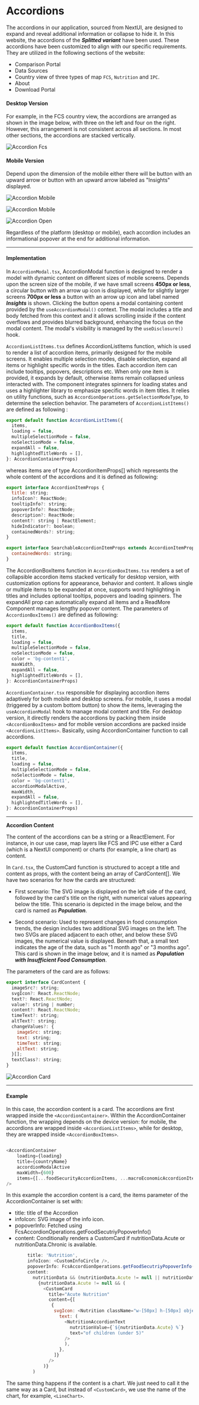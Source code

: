 # Accordions

The accordions in our application, sourced from NextUI, are designed to expand and reveal additional information or collapse to hide it. In this website, the accordions of the ***Splitted variant*** have been used. These accordions have been customized to align with our specific requirements. They are utilized in the following sections of the website:

- Comparison Portal
- Data Sources
- Country view of three types of map `FCS`, `Nutrition` and `IPC`.
- About
- Download Portal


#### Desktop Version
For example, in the FCS country view, the accordions are arranged as shown in the image below, with three on the left and four on the right. However, this arrangement is not consistent across all sections. In most other sections, the accordions are stacked vertically.

![Accordion Fcs](./assets/AccordionsFcs.png)


#### Mobile Version
Depend upon the dimension of the mobile either there will be button with an upward arrow or button with an upward arrow labeled as "Insights" displayed.

![Accordion Mobile](./assets/AccordionFcsMobile.png)

![Accordion Mobile](./assets/AccordionFcsMobileXS.png)

![Accordion Open](./assets/AccordionFcsOpen.png)

Regardless of the platform (desktop or mobile), each accordion includes an informational popover at the end for additional information.

---

#### Implementation
In `AccordionModal.tsx`, AccordionModal function is designed to render a model with dynamic content on different sizes of mobile screens. Depends upon the screen size of the mobile, if we have small screens **450px or less**, a circular button with an arrow up icon is displayed, while for slightly larger screens **700px or less** a button with an arrow up icon and label named ***Insights*** is shown. Clicking the button opens a modal containing content provided by the `useAccordionModal()` context. The modal includes a title and body fetched from this context and it allows scrolling inside if the content overflows and provides blurred background, enhancing the focus on the modal content. The modal's visibility is managed by the `useDisclosure()` hook.

`AccordionListItems.tsx` defines AccordionListItems function, which is used to render a list of accordion items, primarily designed for the mobile screens. It enables multiple selection modes, disable selection, expand all items or highlight specific words in the titles. Each accordion item can include tooltips, popovers, descriptions etc. When only one item is provided, it expands by default, otherwise items remain collapsed unless interacted with. The component integrates spinners for loading states and uses a highlighter library to emphasize specific words in item titles. It relies on utility functions, such as `AccordionOperations.getSelectionModeType`, to determine the selection behavior. The parameters of `AccordionListItems()` are defined as following :
```js
export default function AccordionListItems({
  items,
  loading = false,
  multipleSelectionMode = false,
  noSelectionMode = false,
  expandAll = false,
  highlightedTitleWords = [],
}: AccordionContainerProps)
```

whereas items are of type AccordionItemProps[] which represents the whole content of the accordions and it is defined as following:
```js
export interface AccordionItemProps {
  title: string;
  infoIcon?: ReactNode;
  tooltipInfo?: string;
  popoverInfo?: ReactNode;
  description?: ReactNode;
  content?: string | ReactElement;
  hideIndicator?: boolean;
  containedWords?: string;
}

export interface SearchableAccordionItemProps extends AccordionItemProps {
  containedWords: string;
}
```

The AccordionBoxItems function in `AccordionBoxItems.tsx` renders a set of collapsible accordion items stacked vertically for desktop version, with customization options for appearance, behavior and content. It allows single or multiple items to be expanded at once, supports word highlighting in titles and includes optional tooltips, popovers and loading spinners. The expandAll prop can automatically expand all items and a ReadMore Component manages lengthy popover content. The parameters of `AccordionBoxItems()` are defined as following:

```js
export default function AccordionBoxItems({
  items,
  title,
  loading = false,
  multipleSelectionMode = false,
  noSelectionMode = false,
  color = 'bg-content1',
  maxWidth,
  expandAll = false,
  highlightedTitleWords = [],
}: AccordionContainerProps)
```


`AccordionContainer.tsx` responsible for displaying accordion items adaptively for both mobile and desktop screens. For mobile, it uses a modal (triggered by a custom bottom button) to show the items, leveraging the `useAccordionModal` hook to manage modal content and title. For desktop version, it directly renders the accordions by packing them inside `<AccordionBoxItems>` and for mobile version accordions are packed inside `<AccordionListItems>`. Basically, using AccordionContainer function to call accordions.

```js
export default function AccordionContainer({
  items,
  title,
  loading = false,
  multipleSelectionMode = false,
  noSelectionMode = false,
  color = 'bg-content1',
  accordionModalActive,
  maxWidth,
  expandAll = false,
  highlightedTitleWords = [],
}: AccordionContainerProps)
```
---

**Accordion Content**

The content of the accordions can be a string or a ReactElement. For instance, in our use case, map layers like FCS and IPC use either a Card (which is a NextUI component) or charts (for example, a line chart) as content.

In ```Card.tsx```, the CustomCard function is structured to accept a title and content as props, with the content being an array of CardContent[]. We have two scenarios for how the cards are structured:

- First scenario: The SVG image is displayed on the left side of the card, followed by the card's title on the right, with numerical values appearing below the title. This scenario is depicted in the image below, and the card is named as ***Population***.

- Second scenario: Used to represent changes in food consumption trends, the design includes two additional SVG images on the left. The two SVGs are placed adjacent to each other, and below these SVG images, the numerical value is displayed. Beneath that, a small text indicates the age of the data, such as "1 month ago" or "3 months ago". This card is shown in the image below, and it is named as ***Population with Insufficient Food Consumption***.

The parameters of the card are as follows:

```js
export interface CardContent {
  imageSrc?: string;
  svgIcon?: React.ReactNode;
  text?: React.ReactNode;
  value?: string | number;
  content?: React.ReactNode;
  timeText?: string;
  altText?: string;
  changeValues?: {
    imageSrc: string;
    text: string;
    timeText: string;
    altText: string;
  }[];
  textClass?: string;
}

```

![Accordion Card](./assets/AccordionCard.png)


---

#### Example

In this case, the accordion content is a card. The accordions are first wrapped inside the ```<AccordionContainer>```. Within the AccordionContainer function, the wrapping depends on the device version: for mobile, the accordions are wrapped inside ```<AccordionListItems>```, while for desktop, they are wrapped inside ```<AccordionBoxItems>```.

```js

<AccordionContainer
    loading={loading}
    title={countryName}
    accordionModalActive
    maxWidth={600}
    items={[...foodSecurityAccordionItems, ...macroEconomicAccordionItems]}
/>
```

In this example the accordion content is a card, the items parameter of the AccordionContainer is set with:
- title: title of the Accordion
- infoIcon: SVG image of the info icon.
- popoverInfo: Fetched using FcsAccordionOperations.getFoodSecutriyPopoverInfo()
- content: Conditionally renders a CustomCard if nutritionData.Acute or nutritionData.Chronic is available.

```js
        title: 'Nutrition',
        infoIcon: <CustomInfoCircle />,
        popoverInfo: FcsAccordionOperations.getFoodSecutriyPopoverInfo(),
        content:
          nutritionData && (nutritionData.Acute != null || nutritionData.Chronic != null) ? (
            {nutritionData.Acute != null && (
              <CustomCard
                title="Acute Nutrition"
                content={[
                 {
                  svgIcon: <Nutrition className="w-[50px] h-[50px] object-contain" />,
                    text: (
                      <NutritionAccordionText
                        nutritionValue={`${nutritionData.Acute} %`}
                        text="of children (under 5)"
                      />
                      ),
                    },
                  ]}
                />
              )}
          )
```
The same thing happens if the content is a chart. We just need to call it the same way as a Card, but instead of `<CustomCard>`, we use the name of the chart, for example, `<LineChart>`.
















